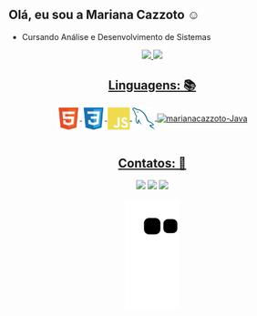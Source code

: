 
## Olá, eu sou a Mariana Cazzoto ☺️

- Cursando Análise e Desenvolvimento de Sistemas

 <div align="center">
        <a href="https://github.com/marianacazzoto">
        <img height="170em"  src="https://github-readme-stats.vercel.app/api?username=marianacazzoto&show_icons=true&theme=dark&include_all_commits=true&count_private=true"/>
        <img height="170em" src="https://github-readme-stats.vercel.app/api/top-langs/?username=marianacazzoto&layout=compact&langs_count=7&theme=dark"/
</div>
         
 <br>

## Linguagens: 📚     
         
<div  align="center" style="display: inline_block">
  
  <img align="center" alt="marianacazzoto-HTML" height="40" width="40" src="https://raw.githubusercontent.com/devicons/devicon/master/icons/html5/html5-original.svg">
  <img align="center" alt="marianacazzoto-CSS" height="40" width="40" src="https://raw.githubusercontent.com/devicons/devicon/master/icons/css3/css3-original.svg">
  <img align="center" alt="marianacazzoto-js" height="40" width="40" src="https://raw.githubusercontent.com/devicons/devicon/master/icons/javascript/javascript-plain.svg">
  <img align="center" alt="marianacazzoto-mysql" height="40" width="40" src="https://github.com/devicons/devicon/blob/master/icons/mysql/mysql-original.svg">
  <img align="center" alt="marianacazzoto-Java" height="40" width="40" src="https://cdn.jsdelivr.net/gh/devicons/devicon/icons/java/java-original.svg" />
   
</div>
       
<br>

## Contatos: 📱      
         
<div align="center" > 
  
  <a href="https://www.instagram.com/marianacazzoto/" target="_blank"><img src="https://img.shields.io/badge/-Instagram-%23E4405F?style=for-the-badge&logo=instagram&logoColor=white" target="_blank"></a>
  <a href = "mailto:mariana.cazzoto02@gmail.com"><img src="https://img.shields.io/badge/-Gmail-%23333?style=for-the-badge&logo=gmail&logoColor=white" target="_blank"></a>
  <a href="https://www.linkedin.com/in/mariana-cazzoto/" target="_blank"><img src="https://img.shields.io/badge/-LinkedIn-%230077B5?style=for-the-badge&logo=linkedin&logoColor=white" target="_blank"></a> 
 
</div>
         
![Snake animation](https://github.com/marianacazzoto/marianacazzoto/blob/output/github-contribution-grid-snake.svg)
